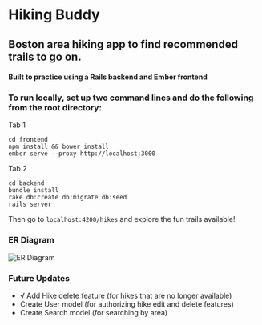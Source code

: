 # Hiking Buddy

## Boston area hiking app to find recommended trails to go on.
#### Built to practice using a Rails backend and Ember frontend

### To run locally, set up two command lines and do the following from the root directory:

Tab 1
```
cd frontend
npm install && bower install
ember serve --proxy http://localhost:3000
```
Tab 2
```
cd backend
bundle install
rake db:create db:migrate db:seed
rails server
```

Then go to ```localhost:4200/hikes``` and explore the fun trails available!


### ER Diagram
![ER Diagram](backend/app/assets/images/er-diagram.png)


### Future Updates

* √ Add Hike delete feature (for hikes that are no longer available)
* Create User model (for authorizing hike edit and delete features)
* Create Search model (for searching by area)
